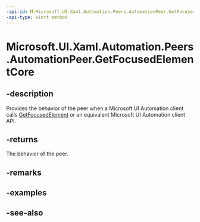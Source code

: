 ```yaml
---
-api-id: M:Microsoft.UI.Xaml.Automation.Peers.AutomationPeer.GetFocusedElementCore
-api-type: winrt method
---
```


<!-- Method syntax
virtual protected object GetFocusedElementCore()
-->

# Microsoft.UI.Xaml.Automation.Peers.AutomationPeer.GetFocusedElementCore

## -description
Provides the behavior of the peer when a Microsoft UI Automation client calls [GetFocusedElement](automationpeer_getfocusedelement_1183614552.md) or an equivalent Microsoft UI Automation client API.

## -returns
The behavior of the peer.

## -remarks

## -examples

## -see-also
